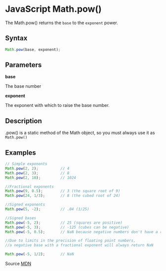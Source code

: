 # JavaScript Math.pow()

The Math.pow() returns the `base` to the `exponent` power.

## Syntax

```javascript
Math.pow(base, exponent);
```

## Parameters

**base**

The base number

**exponent**

The exponent with which to raise the base number.

## Description

.pow() is a static method of the Math object, so you must always use it as `Math.pow()`

## Examples

```javascript
// Simple exponents
Math.pow(2, 2);          // 4
Math.pow(2, 3);          // 8
Math.pow(2, 10);         // 1024

//Fractional exponents
Math.pow(9, 0.5);        // 3 (the square root of 9)
Math.pow(24, 1/3);       // 8 (the cubed root of 24)

//Signed exponents
Math.pow(5, -2);         // .04 (1/25)

//Signed bases
Math.pow(-5, 2);         // 25 (squares are positive)
Math.pow(-5, 3);         // -125 (cubes can be negative)
Math.pow(-5, 0.5);       // NaN because negative numbers don't have a real square root

//Due to limits in the precision of floating point numbers, 
//a negative base with a fractional exponent will always return NaN

Math.pow(-5, 1/2);       // NaN
```

Source [MDN](https://developer.mozilla.org/en-US/docs/Web/JavaScript/Reference/Global_Objects/Math/pow)
